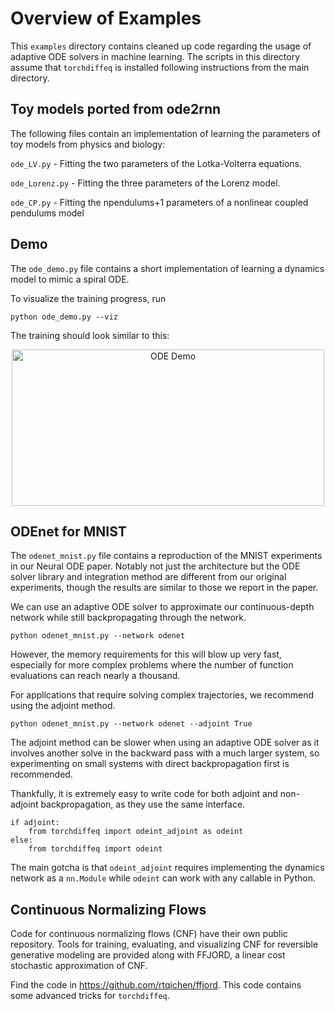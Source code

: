 # Overview of Examples

This `examples` directory contains cleaned up code regarding the usage of adaptive ODE solvers in machine learning. The scripts in this directory assume that `torchdiffeq` is installed following instructions from the main directory.

## Toy models ported from ode2rnn
The following files contain an implementation of learning the parameters of toy models from physics and biology:

`ode_LV.py` - Fitting the two parameters of the Lotka-Volterra equations.

`ode_Lorenz.py` - Fitting the three parameters of the Lorenz model.

`ode_CP.py` - Fitting the npendulums+1 parameters of a nonlinear coupled pendulums model



## Demo
The `ode_demo.py` file contains a short implementation of learning a dynamics model to mimic a spiral ODE.

To visualize the training progress, run
```
python ode_demo.py --viz
```
The training should look similar to this:

<p align="center">
<img align="middle" src="../assets/ode_demo.gif" alt="ODE Demo" width="500" height="250" />
</p>

## ODEnet for MNIST
The `odenet_mnist.py` file contains a reproduction of the MNIST experiments in our Neural ODE paper. Notably not just the architecture but the ODE solver library and integration method are different from our original experiments, though the results are similar to those we report in the paper.

We can use an adaptive ODE solver to approximate our continuous-depth network while still backpropagating through the network.
```
python odenet_mnist.py --network odenet
```
However, the memory requirements for this will blow up very fast, especially for more complex problems where the number of function evaluations can reach nearly a thousand.

For applications that require solving complex trajectories, we recommend using the adjoint method.
```
python odenet_mnist.py --network odenet --adjoint True
```
The adjoint method can be slower when using an adaptive ODE solver as it involves another solve in the backward pass with a much larger system, so experimenting on small systems with direct backpropagation first is recommended.

Thankfully, it is extremely easy to write code for both adjoint and non-adjoint backpropagation, as they use the same interface.
```
if adjoint:
    from torchdiffeq import odeint_adjoint as odeint
else:
    from torchdiffeq import odeint
```
The main gotcha is that `odeint_adjoint` requires implementing the dynamics network as a `nn.Module` while `odeint` can work with any callable in Python.

## Continuous Normalizing Flows
Code for continuous normalizing flows (CNF)  have their own public repository. Tools for training, evaluating, and visualizing CNF for reversible generative modeling are provided along with FFJORD, a linear cost stochastic approximation of CNF.

Find the code in https://github.com/rtqichen/ffjord. This code contains some advanced tricks for `torchdiffeq`.
